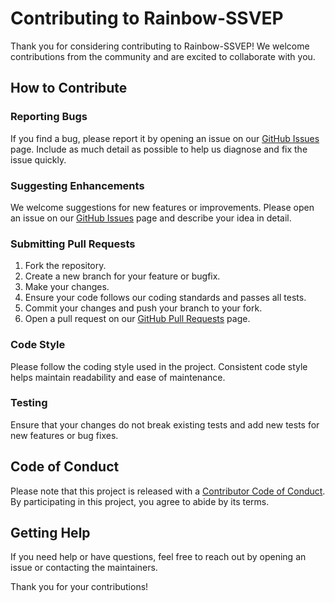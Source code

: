 # Contributing to Rainbow-SSVEP

Thank you for considering contributing to Rainbow-SSVEP! We welcome contributions from the community and are excited to collaborate with you.

## How to Contribute

### Reporting Bugs

If you find a bug, please report it by opening an issue on our [GitHub Issues](https://github.com/your-repo/Rainbow-SSVEP/issues) page. Include as much detail as possible to help us diagnose and fix the issue quickly.

### Suggesting Enhancements

We welcome suggestions for new features or improvements. Please open an issue on our [GitHub Issues](https://github.com/your-repo/Rainbow-SSVEP/issues) page and describe your idea in detail.

### Submitting Pull Requests

1. Fork the repository.
2. Create a new branch for your feature or bugfix.
3. Make your changes.
4. Ensure your code follows our coding standards and passes all tests.
5. Commit your changes and push your branch to your fork.
6. Open a pull request on our [GitHub Pull Requests](https://github.com/your-repo/Rainbow-SSVEP/pulls) page.

### Code Style

Please follow the coding style used in the project. Consistent code style helps maintain readability and ease of maintenance.

### Testing

Ensure that your changes do not break existing tests and add new tests for new features or bug fixes.

## Code of Conduct

Please note that this project is released with a [Contributor Code of Conduct](CODE_OF_CONDUCT.md). By participating in this project, you agree to abide by its terms.

## Getting Help

If you need help or have questions, feel free to reach out by opening an issue or contacting the maintainers.

Thank you for your contributions!
